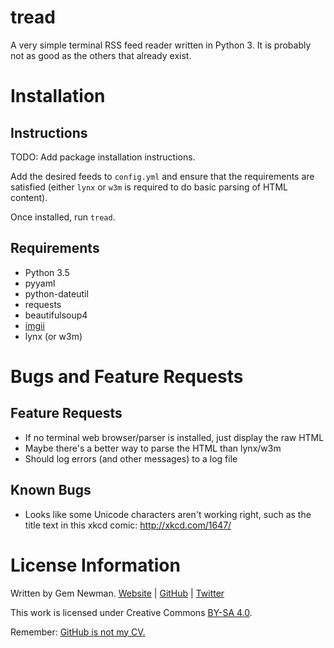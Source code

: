 tread
=====

A very simple terminal RSS feed reader written in Python 3. It is probably not as good as the others that already exist.

Installation
============

Instructions
------------

TODO: Add package installation instructions.

Add the desired feeds to `config.yml` and ensure that the requirements are satisfied (either `lynx` or `w3m` is required to do basic parsing of HTML content).

Once installed, run `tread`.

Requirements
------------

* Python 3.5
* pyyaml
* python-dateutil
* requests
* beautifulsoup4
* [imgii](https://github.com/spurll/imgii)
* lynx (or w3m)

Bugs and Feature Requests
=========================

Feature Requests
----------------

* If no terminal web browser/parser is installed, just display the raw HTML
* Maybe there's a better way to parse the HTML than lynx/w3m
* Should log errors (and other messages) to a log file

Known Bugs
----------

* Looks like some Unicode characters aren't working right, such as the title text in this xkcd comic: http://xkcd.com/1647/

License Information
===================

Written by Gem Newman. [Website](http://spurll.com) | [GitHub](https://github.com/spurll/) | [Twitter](https://twitter.com/spurll)

This work is licensed under Creative Commons [BY-SA 4.0](http://creativecommons.org/licenses/by-sa/4.0/).

Remember: [GitHub is not my CV.](https://blog.jcoglan.com/2013/11/15/why-github-is-not-your-cv/)
